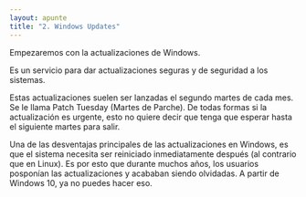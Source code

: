 ```yaml
---
layout: apunte
title: "2. Windows Updates"
---
```


Empezaremos con la actualizaciones de Windows.

Es un servicio para dar actualizaciones seguras y de seguridad a los sistemas.

Estas actualizaciones suelen ser lanzadas el segundo martes de cada mes. Se le llama Patch Tuesday (Martes de Parche). De todas formas si la actualización es urgente, esto no quiere decir que tenga que esperar hasta el siguiente martes para salir.

Una de las desventajas principales de las actualizaciones en Windows, es que el sistema necesita ser reiniciado inmediatamente después (al contrario que en Linux). Es por esto que durante muchos años, los usuarios posponían las actualizaciones y acababan siendo olvidadas. A partir de Windows 10, ya no puedes hacer eso.